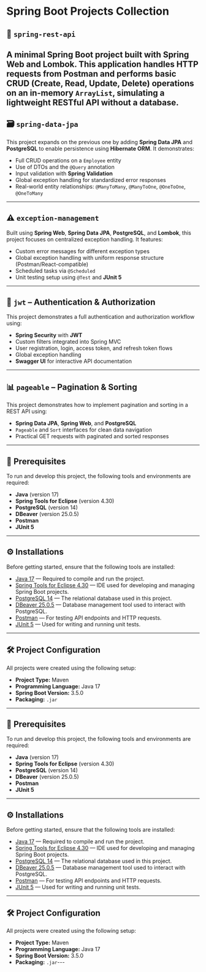 # Spring Boot Projects Collection
## 📘 `spring-rest-api`
A minimal Spring Boot project built with **Spring Web** and **Lombok**. This application handles HTTP requests from Postman and performs basic CRUD (Create, Read, Update, Delete) operations on an in-memory `ArrayList`, simulating a lightweight RESTful API without a database.
---
## 🗃️ `spring-data-jpa`
This project expands on the previous one by adding **Spring Data JPA** and **PostgreSQL** to enable persistence using **Hibernate ORM**. It demonstrates:
- Full CRUD operations on a `Employee` entity
- Use of DTOs and the `@Query` annotation
- Input validation with **Spring Validation**
- Global exception handling for standardized error responses
- Real-world entity relationships: `@ManyToMany`, `@ManyToOne`, `@OneToOne`, `@OneToMany`
---
## ⚠️ `exception-management`
Built using **Spring Web**, **Spring Data JPA**, **PostgreSQL**, and **Lombok**, this project focuses on centralized exception handling. It features:
- Custom error messages for different exception types
- Global exception handling with uniform response structure (Postman/React-compatible)
- Scheduled tasks via `@Scheduled`
- Unit testing setup using `@Test` and **JUnit 5**
---
## 🔐 `jwt` – Authentication & Authorization
This project demonstrates a full authentication and authorization workflow using:
- **Spring Security** with **JWT**
- Custom filters integrated into Spring MVC
- User registration, login, access token, and refresh token flows
- Global exception handling
- **Swagger UI** for interactive API documentation
---
## 📊 `pageable` – Pagination & Sorting
This project demonstrates how to implement pagination and sorting in a REST API using:
- **Spring Data JPA**, **Spring Web**, and **PostgreSQL**
- `Pageable` and `Sort` interfaces for clean data navigation
- Practical GET requests with paginated and sorted responses
---
## 🧾 Prerequisites
To run and develop this project, the following tools and environments are required:
- **Java** (version 17)
- **Spring Tools for Eclipse** (version 4.30)
- **PostgreSQL** (version 14)
- **DBeaver** (version 25.0.5)
- **Postman**
- **JUnit 5**
---
## ⚙️ Installations
Before getting started, ensure that the following tools are installed:
- [Java 17](https://www.oracle.com/java/technologies/javase/jdk17-archive-downloads.html) — Required to compile and run the project.
- [Spring Tools for Eclipse 4.30](https://spring.io/tools) — IDE used for developing and managing Spring Boot projects.
- [PostgreSQL 14](https://www.postgresql.org/download/) — The relational database used in this project.
- [DBeaver 25.0.5](https://dbeaver.io/download/) — Database management tool used to interact with PostgreSQL.
- [Postman](https://www.postman.com/downloads/) — For testing API endpoints and HTTP requests.
- [JUnit 5](https://junit.org/junit5/) — Used for writing and running unit tests.
---
## 🛠️ Project Configuration
All projects were created using the following setup:
- **Project Type:** Maven
- **Programming Language:** Java 17
- **Spring Boot Version:** 3.5.0
- **Packaging:** `.jar`
---
## 🧾 Prerequisites
To run and develop this project, the following tools and environments are required:
- **Java** (version 17)
- **Spring Tools for Eclipse** (version 4.30)
- **PostgreSQL** (version 14)
- **DBeaver** (version 25.0.5)
- **Postman**
- **JUnit 5**
---
## ⚙️ Installations
Before getting started, ensure that the following tools are installed:
- [Java 17](https://www.oracle.com/java/technologies/javase/jdk17-archive-downloads.html) — Required to compile and run the project.
- [Spring Tools for Eclipse 4.30](https://spring.io/tools) — IDE used for developing and managing Spring Boot projects.
- [PostgreSQL 14](https://www.postgresql.org/download/) — The relational database used in this project.
- [DBeaver 25.0.5](https://dbeaver.io/download/) — Database management tool used to interact with PostgreSQL.
- [Postman](https://www.postman.com/downloads/) — For testing API endpoints and HTTP requests.
- [JUnit 5](https://junit.org/junit5/) — Used for writing and running unit tests.
---
## 🛠️ Project Configuration
All projects were created using the following setup:
- **Project Type:** Maven
- **Programming Language:** Java 17
- **Spring Boot Version:** 3.5.0
- **Packaging:** `.jar`---
